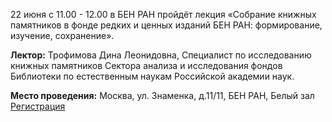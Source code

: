 22 июня с 11.00 - 12.00 в БЕН РАН пройдёт лекция «Собрание книжных памятников в фонде редких и ценных изданий
БЕН РАН:
формирование, изучение, сохранение».

**Лектор:** Трофимова Дина Леонидовна,
Специалист по исследованию книжных памятников Сектора анализа и исследования фондов Библиотеки по естественным
наукам Российской академии наук.

**Место проведения:** Москва, ул. Знаменка, д.11/11, БЕН РАН, Белый зал
[Регистрация](https://ben-ran.timepad.ru/event/2064049/)
